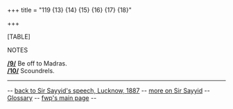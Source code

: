 +++
title = "119 {13} {14} {15} {16} {17} {18}"

+++


[TABLE]

NOTES

**[/9/](#m09)** Be off to Madras.  
**[/10/](#m10)** Scoundrels.

------------------------------------------------------------------------

-- [back to Sir Sayyid's speech, Lucknow,
1887](txt_sir_sayyid_lucknow_1887.html) -- [more on Sir
Sayyid](../00litlinks/lit_colonial.html#sirsayyid) --
[Glossary](../00glossary/index.html) -- [fwp's main
page](http://www.columbia.edu/%7Efp7#fwp) --
